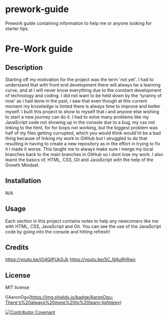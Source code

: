 # prework-guide
Prework guide containing information to help me or anyone looking for starter tips.
# Pre-Work guide

## Description
 Starting off my motivation for the project was the term 'not yet'. I had to understand that with front end development there will always be a learning curve, and at i will never know everything due to the constant development of technology and coding. I did not want to be held down by the 'tyranny of now' as i had done in the past, i saw that even though at this current moment my knowledge is limted there is always time to improve and better myself. I built this project to show to myself that i and anyone else wishing to start a new journey can do it. I had to solve many problems like my JavaScript code not showing up in the console due to a bug, my css not linking to the html, for for loops not working, but the biggest problem was half of my files getting currupted, which you would think would'nt be a bad thing because of linking my work to GitHub but i struggled to do that resulting in having to create a new repository as in the effort in trying to fix it i made it worse. This taught me to always make sure i merge my local branches back to the main branches in GitHub so i dont lose my work. I also learnt the basics of, HTML, CSS, Git and JavaScript with the help of the Growth Mindset. 



## Installation
N/A


## Usage
Each section in this project contains notes to help any newcomers like me with HTML, CSS, JavaScript and Git. You can see the use of the JavaScript code by going into the console and hitting refresh!



## Credits

https://youtu.be/iO4QjPUkGJk
https://youtu.be/5C_NAu9hRwo



## License
MIT license


![AaronOgu]https://img.shields.io/badge/AaronOgu-There's%20always%20more%20to%20learn-lightgrey)


[![Contributor Covenant](https://img.shields.io/badge/Contributor%20Covenant-2.1-4baaaa.svg)](code_of_conduct.md)

